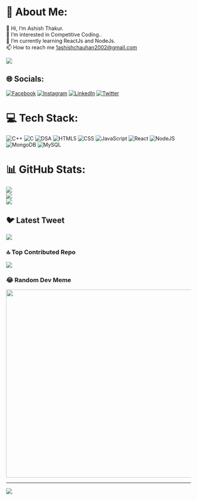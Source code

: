 # 💫 About Me:
👋 Hi, I’m Ashish Thakur.<br>👀 I’m interested in Competitive Coding..<br>🌱 I’m currently learning ReactJs and NodeJs.<br>📫 How to reach me 1ashishchauhan2002@gmail.com



![](https://media.giphy.com/media/bAQH7WXKqtIBrPs7sR/giphy.gif)

## 🌐 Socials:
[![Facebook](https://img.shields.io/badge/Facebook-%231877F2.svg?logo=Facebook&logoColor=white)](https://www.facebook.com/profile.php?id=100017441926109) [![Instagram](https://img.shields.io/badge/Instagram-%23E4405F.svg?logo=Instagram&logoColor=white)](https://www.instagram.com/__ashish___thakur/) [![LinkedIn](https://img.shields.io/badge/LinkedIn-%230077B5.svg?logo=linkedin&logoColor=white)](https://www.linkedin.com/in/ashish-thakur-75322a201/) [![Twitter](https://img.shields.io/badge/Twitter-%231DA1F2.svg?logo=Twitter&logoColor=white)]([https://twitter.com/AshishT55253591?t=PX1vdPkhE3ykyXmmmjInsg&s=09]) 

# 💻 Tech Stack:
![C++](https://img.shields.io/badge/c++-%2300599C.svg?style=for-the-badge&logo=c%2B%2B&logoColor=white) ![C](https://img.shields.io/badge/c-%2300599C.svg?style=for-the-badge&logo=c&logoColor=white) ![DSA](https://img.shields.io/badge/dsa-%23000f.svg?style=for-the-badge&logo=dsa&logoColor=white) ![HTML5](https://img.shields.io/badge/html5-%23E34F26.svg?style=for-the-badge&logo=html5&logoColor=white) ![CSS](https://img.shields.io/badge/css-%231572B6.svg?style=for-the-badge&logo=css&logoColor=white) ![JavaScript](https://img.shields.io/badge/javascript-%23323330.svg?style=for-the-badge&logo=javascript&logoColor=%23F7DF1E) ![React](https://img.shields.io/badge/react-%2300f.svg?style=for-the-badge&logo=react&logoColor=white) ![NodeJS](https://img.shields.io/badge/node.js-6DA55F?style=for-the-badge&logo=node.js&logoColor=white) ![MongoDB](https://img.shields.io/badge/MongoDB-%234ea94b.svg?style=for-the-badge&logo=mongodb&logoColor=white) ![MySQL](https://img.shields.io/badge/mysql-%2300f.svg?style=for-the-badge&logo=mysql&logoColor=white) 
# 📊 GitHub Stats:
![](https://github-readme-stats.vercel.app/api?username=Code-by-Ashish-Thakur&theme=radical&hide_border=false&include_all_commits=true&count_private=true)<br/>
![](https://github-readme-streak-stats.herokuapp.com/?user=Code-by-Ashish-Thakur&theme=radical&hide_border=false)<br/>
![](https://github-readme-stats.vercel.app/api/top-langs/?username=Code-by-Ashish-Thakur&theme=radical&hide_border=false&include_all_commits=true&count_private=true&layout=compact)

## 🐦 Latest Tweet
[![](https://gtce.itsvg.in/api?username=Code-by-Ashish-Thakur)](https://github.com/VishwaGauravIn/github-twitter-card-embed)

### 🔝 Top Contributed Repo
![](https://github-contributor-stats.vercel.app/api?username=Code-by-Ashish-Thakur&limit=5&theme=dark&combine_all_yearly_contributions=true)

### 😂 Random Dev Meme
<img src="https://rm.up.railway.app/" width="512px"/>

---
[![](https://visitcount.itsvg.in/api?id=Code-by-Ashish-Thakur&icon=0&color=0)](https://visitcount.itsvg.in)
